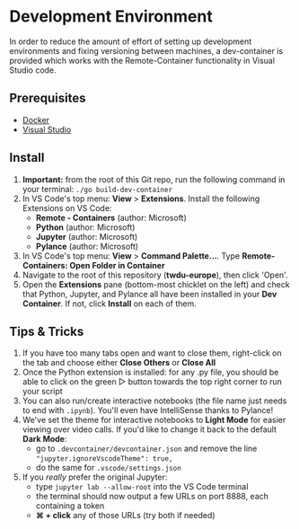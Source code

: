 # Development Environment
In order to reduce the amount of effort of setting up development environments and fixing versioning between machines, a dev-container is provided which works with the Remote-Container functionality in Visual Studio code.

## Prerequisites
* [Docker](https://www.docker.com/products/docker-desktop)
* [Visual Studio](https://code.visualstudio.com/download)

## Install
1. **Important:** from the root of this Git repo, run the following command in your terminal: `./go build-dev-container`
2. In VS Code's top menu: **View** > **Extensions**. Install the following Extensions on VS Code:
    - **Remote - Containers** (author: Microsoft)
    - **Python** (author: Microsoft)
    - **Jupyter** (author: Microsoft)
    - **Pylance** (author: Microsoft) 
3. In VS Code's top menu: **View** > **Command Palette...**. Type **Remote-Containers: Open Folder in Container**
4. Navigate to the root of this repository (**twdu-europe**), then click 'Open'. 
5. Open the **Extensions** pane (bottom-most chicklet on the left) and check that Python, Jupyter, and Pylance all have been installed in your **Dev Container**. If not, click **Install** on each of them.


## Tips & Tricks
1. If you have too many tabs open and want to close them, right-click on the tab and choose either **Close Others** or **Close All**
2. Once the Python extension is installed: for any .py file, you should be able to click on the green ▷ button towards the top right corner to run your script
3. You can also run/create interactive notebooks (the file name just needs to end with `.ipynb`). You'll even have IntelliSense thanks to Pylance!
4. We've set the theme for interactive notebooks to **Light Mode** for easier viewing over video calls. If you'd like to change it back to the default **Dark Mode**:
    - go to `.devcontainer/devcontainer.json` and remove the line `"jupyter.ignoreVscodeTheme": true,`
    - do the same for `.vscode/settings.json`
5. If you *really* prefer the original Jupyter:
    - type `jupyter lab --allow-root` into the VS Code terminal
    - the terminal should now output a few URLs on port 8888, each containing a token
    - **⌘ + click** any of those URLs (try both if needed)
